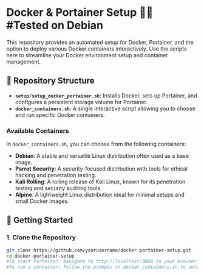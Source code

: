 # Docker & Portainer Setup 🐳🚀 #Tested on Debian

This repository provides an automated setup for Docker, Portainer, and the option to deploy various Docker containers interactively. Use the scripts here to streamline your Docker environment setup and container management.

## 📝 Repository Structure

- **`setup/setup_docker_portainer.sh`**: Installs Docker, sets up Portainer, and configures a persistent storage volume for Portainer.
- **`docker_containers.sh`**: A single interactive script allowing you to choose and run specific Docker containers.

### Available Containers
In `docker_containers.sh`, you can choose from the following containers:

- **Debian**: A stable and versatile Linux distribution often used as a base image.
- **Parrot Security**: A security-focused distribution with tools for ethical hacking and penetration testing.
- **Kali Rolling**: A rolling release of Kali Linux, known for its penetration testing and security auditing tools.
- **Alpine**: A lightweight Linux distribution ideal for minimal setups and small Docker images.
  
## 🚀 Getting Started

### 1. Clone the Repository

```bash
git clone https://github.com/yourusername/docker-portainer-setup.git
cd docker-portainer-setup
#To start Portainer: Navigate to http://localhost:9000 in your browser to manage Docker resources with Portainer.
#To run a container: Follow the prompts in docker_containers.sh to select and run your desired container.
